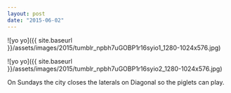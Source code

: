 ```yaml
---
layout: post
date: "2015-06-02"
---
```


![yo yo]({{ site.baseurl }}/assets/images/2015/tumblr_npbh7uGOBP1r16syio1_1280-1024x576.jpg)

![yo yo]({{ site.baseurl }}/assets/images/2015/tumblr_npbh7uGOBP1r16syio2_1280-1024x576.jpg)

On Sundays the city closes the laterals on Diagonal so the piglets can play.
